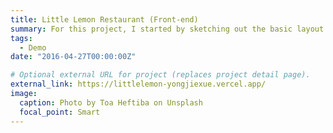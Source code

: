 ```yaml
---
title: Little Lemon Restaurant (Front-end)
summary: For this project, I started by sketching out the basic layout and design in Figma, and then I built a restaurant website using ReactJS. I really tried to make the most of what ReactJS offers and even added a table reservation feature.
tags:
  - Demo
date: "2016-04-27T00:00:00Z"

# Optional external URL for project (replaces project detail page).
external_link: https://littlelemon-yongjiexue.vercel.app/
image:
  caption: Photo by Toa Heftiba on Unsplash
  focal_point: Smart
---
```

